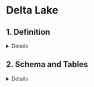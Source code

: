 # Delta Lake

## 1. Definition
<details>
  
- Delta Lake: an open-source project that enables building a data lakehouse on top of existing cloud storage.
- Delta Lake is NOT:
  - Proprietary technology
  - Storage format
  - Storage medium
  - Database service or data warehouse
- Delta Lake IS:
  - Open Source
  - Builds upon standard data formats
  - Optimized for **cloud object storage**
  - Built for scalable metadata handling
- Objective of designing Delta Lake: quickly returning point query in most largest and changing dataset.
- Delta Lake brings **ACID** to object storage
  - ***Atomicity***: all transactions either succeed or fail completely.
  - ***Consistency***: guarantees relate to how a given state of the data is observed by simultaneous operations.
  - ***Isolation***: refer to how simultaneous operations conflict with one another. The isolation guarantees that Delta Lake provides do differ from other systems.
  - ***Durability***: commited changes are permanent.
- Problems solved by ACID:
  - Hard to append data -> _Consistency_
  - Modification of existing data difficult -> _Atomicity_
  - Jobs failling mid way -> _Atomicity_
  - Real-time operations hard -> _Atomicity_
  - Costly to keep historical data versions -> _Atomicity_
- Delta Lake is the **default format** for Tables created in Databricks.
  
```
-- By default
CREATE TABLE table USING DELTA
df.write.format("delta")
```
</details>

## 2. Schema and Tables

<details>

### Create Schema\Database
- If not specify location, Location of the first schema (database) is in the default location under `dbfs:/user/hive/warehouse/<schema_name>.db/`
```sql
CREATE SCHEMA IF NOT EXISTS ${da.schema_name}_default_location;
```
- Check the metadata of the Schema will see `dbfs:/user/hive/warehouse/yzhu2_emfx_da_delp_default_location.db`
```sql
DESCRIBE SCHEMA EXTENDED ${da.schema_name}_default_location;
```

### Create Table and Insert Data to the Schema

```sql
USE ${da.schema_name}_default_location;  -- USE SCHEMA_NAME;

CREATE OR REPLACE TABLE managed_table (width INT, length INT, height INT);
INSERT INTO managed_table 
VALUES (3, 2, 1);
SELECT * FROM managed_table;
```

### Look at Table Description/Metadata
```sql
DESCRIBE DETAIL managed_table;
```

### Drop Table - data deleted
- The table's directory and its log and data files are deleted. But the schema (database) directory remains.
```
DROP TABLE managed_table;
```

### Create External Table to the Schema
- Create an External/unmanaged table. 
```sql
USE ${da.schema_name}_default_location;

CREATE OR REPLACE TEMPORARY VIEW temp_delays USING CSV OPTIONS (
  path = '${da.paths.datasets}/flights/departuredelays.csv',
  header = "true",
  mode = "FAILFAST" -- abort file parsing with a RuntimeException if any malformed lines are encountered
);

-- Use LOCATION to define custom directory location
CREATE OR REPLACE TABLE external_table LOCATION '${da.paths.working_dir}/external_table' AS
  SELECT * FROM temp_delays;

SELECT * FROM external_table; 
```

### Drop the External Table - data retain
```
DROP TABLE external_table;
```
- The table definition no longer exists in the metastore, but the underlying data remain intact as **Parquet** file.
```
%python 
tbl_path = f"{DA.paths.working_dir}/external_table"
files = dbutils.fs.ls(tbl_path)
display(files)
```

### Drop Schema
```
DROP SCHEMA ${da.schema_name}_default_location CASCADE;
```
</details>
